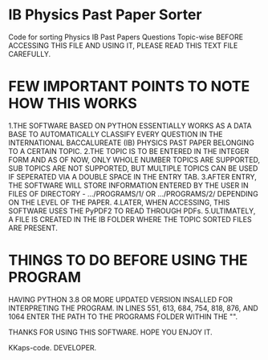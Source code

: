 # IB Physics Past Paper Sorter

Code for sorting Physics IB Past Papers Questions Topic-wise
BEFORE ACCESSING THIS FILE AND USING IT, PLEASE READ THIS TEXT FILE CAREFULLY.

# FEW IMPORTANT POINTS TO NOTE HOW THIS WORKS
1.THE SOFTWARE BASED ON PYTHON ESSENTIALLY WORKS AS A DATA BASE TO AUTOMATICALLY CLASSIFY EVERY QUESTION IN THE INTERNATIONAL BACCALUREATE (IB) PHYSICS PAST PAPER BELONGING TO A CERTAIN TOPIC.</n>
2.THE TOPIC IS TO BE ENTERED IN THE INTEGER FORM AND AS OF NOW, ONLY WHOLE NUMBER TOPICS ARE SUPPORTED, SUB TOPICS ARE NOT SUPPORTED, BUT MULTIPLE TOPICS CAN BE USED IF SEPERATED VIA A DOUBLE SPACE IN THE ENTRY TAB.</n>
3.AFTER ENTRY, THE SOFTWARE WILL STORE INFORMATION ENTERED BY THE USER IN FILES OF DIRECTORY - .../PROGRAMS/1/ OR .../PROGRAMS/2/ DEPENDING ON THE LEVEL OF THE PAPER.
4.LATER, WHEN ACCESSING, THIS SOFTWARE USES THE PyPDF2 TO READ THROUGH PDFs.</n>
5.ULTIMATELY, A FILE IS CREATED IN THE IB FOLDER WHERE THE TOPIC SORTED FILES ARE PRESENT.</n>

# THINGS TO DO BEFORE USING THE PROGRAM
HAVING PYTHON 3.8 OR MORE UPDATED VERSION INSALLED FOR INTERPRETING THE PROGRAM.
IN LINES 551, 613, 684, 754, 818, 876, AND 1064 ENTER THE PATH TO THE PROGRAMS FOLDER WITHIN THE "".

THANKS FOR USING THIS SOFTWARE.
HOPE YOU ENJOY IT.

KKaps-code.
DEVELOPER.
